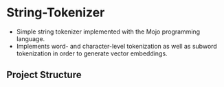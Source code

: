 # String-Tokenizer

- Simple string tokenizer implemented with the Mojo programming language.
- Implements word- and character-level tokenization as well as subword tokenization in order to generate vector embeddings.

## Project Structure
